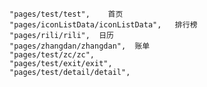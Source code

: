     "pages/test/test",    首页
    "pages/iconListData/iconListData",   排行榜
    "pages/rili/rili",  日历
    "pages/zhangdan/zhangdan",  账单
    "pages/test/zc/zc",
    "pages/test/exit/exit",
    "pages/test/detail/detail",